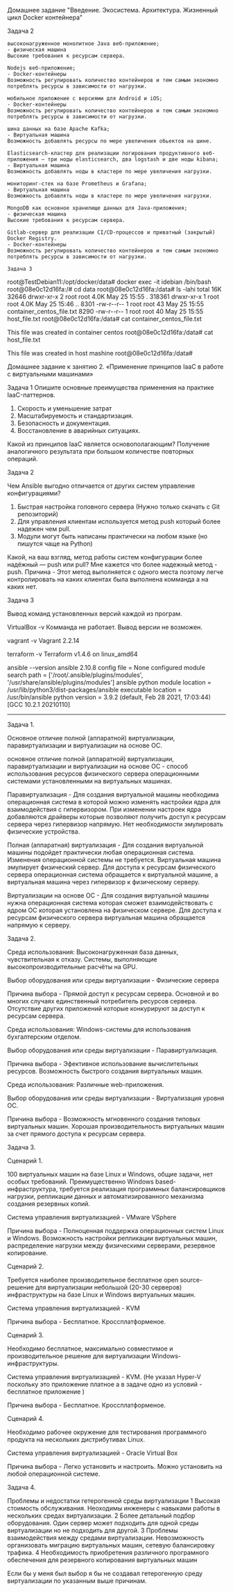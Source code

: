Домашнее задание "Введение. Экосистема. Архитектура. Жизненный цикл Docker контейнера"

Задача 2 


    высоконагруженное монолитное Java веб-приложение;
    - физическая машина
    Высокие требования к ресурсам сервера.
    
    Nodejs веб-приложение;
    - Docker-контейнеры
    Возможность регулировать количество контейнеров и тем самым экономно потреблять ресурсы в зависимости от нагрузки.
    
    мобильное приложение c версиями для Android и iOS;
    - Docker-контейнеры
    Возможность регулировать количество контейнеров и тем самым экономно потреблять ресурсы в зависимости от нагрузки.
    
    шина данных на базе Apache Kafka;
    - Виртуальная машина
    Возможность добавлять ресурсы по мере увеличения обьектов на шине.
    
    Elasticsearch-кластер для реализации логирования продуктивного веб-приложения — три ноды elasticsearch, два logstash и две ноды kibana;
    - Виртуальная машина
    Возможность добавлять ноды в кластере по мере увеличения нагрузки.
    
    мониторинг-стек на базе Prometheus и Grafana;
    - Виртуальная машина
    Возможность добавлять ноды в кластере по мере увеличения нагрузки.
    
    MongoDB как основное хранилище данных для Java-приложения;
    - физическая машина
    Высокие требования к ресурсам сервера.
    
    Gitlab-сервер для реализации CI/CD-процессов и приватный (закрытый) Docker Registry.
    - Docker-контейнеры
    Возможность регулировать количество контейнеров и тем самым экономно потреблять ресурсы в зависимости от нагрузки.

    Задача 3
    
root@TestDebian11:/opt/docker/data# docker exec -it idebian /bin/bash
root@08e0c12d16fa:/# cd data
root@08e0c12d16fa:/data# ls -lahi
total 16K
 32646 drwxr-xr-x 2 root root 4.0K May 25 15:55 .
318361 drwxr-xr-x 1 root root 4.0K May 25 15:46 ..
  8301 -rw-r--r-- 1 root root   43 May 25 15:55 container_centos_file.txt
  8290 -rw-r--r-- 1 root root   40 May 25 15:55 host_file.txt
root@08e0c12d16fa:/data# cat container_centos_file.txt 

This file was created in container centos
root@08e0c12d16fa:/data# cat host_file.txt             

 This file was created in host mashine
root@08e0c12d16fa:/data# 




Домашнее задание к занятию 2. «Применение принципов IaaC в работе с виртуальными машинами»

Задача 1
Опишите основные преимущества применения на практике IaaC-паттернов.
1. Скорость и уменьшение затрат
2. Масштабируемость и стандартизация.
3. Безопасность и документация.
4. Восстановление в аварийных ситуациях.


Какой из принципов IaaC является основополагающим?
Получение аналогичного результата при большом количестве повторных операций.

Задача 2

Чем Ansible выгодно отличается от других систем управление конфигурациями?
1. Быстрая настройка головного сервера (Нужно только скачать с Git репозиторий)
2. Для управления клиентам используется метод push который более надежен чем pull.
3. Модули могут быть написаны практически на любом языке (но пишутся чаще на Python)

Какой, на ваш взгляд, метод работы систем конфигурации более надёжный — push или pull?
Мне кажется что более надежный метод - push.
Причина - Этот метод выполняется с одного места поэтому легче контролировать на каких клиентах была выполнена комманда а на каких нет.

Задача 3

Вывод команд установленных версий каждой из програм.


VirtualBox -v
Комманда не работает. Вывод версии не возможен.

vagrant -v
Vagrant 2.2.14

terraform -v 
Terraform v1.4.6
on linux_amd64

ansible --version
ansible 2.10.8
  config file = None
  configured module search path = ['/root/.ansible/plugins/modules', '/usr/share/ansible/plugins/modules']
  ansible python module location = /usr/lib/python3/dist-packages/ansible
  executable location = /usr/bin/ansible
  python version = 3.9.2 (default, Feb 28 2021, 17:03:44) [GCC 10.2.1 20210110]



********************************************************************************************************************





Задача 1.

Основное отличие полной (аппаратной) виртуализации, паравиртуализации и виртуализации на основе ОС.

основное отличие полной (аппаратной) виртуализации, паравиртуализации и виртуализации на основе ОС - способ использования  ресурсов физического сервера операционными системами установленными на  виртуальных машинах.

Паравиртуализация -  Для создания виртуальной машины необходима операционная система в которой можно изменять настройки ядра для  взаимодействия с гипервизором.
При изменении  настроек ядра добавляются драйверы которые позволяют получить  доступ к ресурсам сервера через гипервизор напрямую. Нет необходимости эмулировать физические устройства. 

Полная (аппаратная) виртуализация - Для создания виртуальной машины подойдет практически любая операционная система. Изменения операционной системы не требуется.  Виртуальная машина эмулирует физический сервер. Для доступа к ресурсам физического сервера операционная система обращается к виртуальной машине, а виртуальная машина через гипервизор к физическому серверу.

Виртуализации на основе ОС - Для создания виртуальной машины нужна операционная система которая сможет взаимодействовать с ядром ОС которая установлена на физическом сервере. Для доступа к ресурсам физического сервера виртуальная машина обращается напрямую к серверу.

Задача 2.

Среда использования:
Высоконагруженная база данных, чувствительная к отказу.
Системы, выполняющие высокопроизводительные расчёты на GPU.

Выбор оборудования или среды виртуализации - Физические сервера 

Причина выбора - Прямой доступ к ресурсам сервера. Основной и во многих случаях единственный потребитель ресурсов сервера. Отсутствие других приложений которые конкурируют за доступ к ресурсам сервера.


Среда использования:
Windows-системы для использования бухгалтерским отделом.

Выбор оборудования или среды виртуализации - Паравиртуализация.

Причина выбора - Эфективное использование вычислительных ресурсов. Возможность быстрого создания виртуальных машин.


Среда использования:
Различные web-приложения.

Выбор оборудования или среды виртуализации - Виртуализация уровня ОС.

Причина выбора -  Возможность мгновенного создания типовых виртуальных машин. Хорошая производительность виртуальных машин за счет прямого доступа к ресурсам сервера.


Задача 3.

Сценарий 1.

100 виртуальных машин на базе Linux и Windows, общие задачи, нет особых требований. Преимущественно Windows based-инфраструктура, требуется реализация программных балансировщиков нагрузки, репликации данных и автоматизированного механизма создания резервных копий.

Система управления виртуализацией - VMware VSphere

Причина выбора -  Полноценная поддержка операционных систем Linux и Windows.
Возможность настройки репликации виртуальных машин, распределение нагрузки между физическими серверами, резервное копирование.


Сценарий 2.

Требуется наиболее производительное бесплатное open source-решение для виртуализации небольшой (20-30 серверов) инфраструктуры на базе Linux и Windows виртуальных машин.

Система управления виртуализацией - KVM

Причина выбора - Бесплатное. Кроссплатформеное.  


Сценарий 3.

Необходимо бесплатное, максимально совместимое и производительное решение для виртуализации Windows-инфраструктуры.

Система управления виртуализацией - KVM. (Не указал Hyper-V поскольку это приложение платное а в задаче одно из условий - бесплатное приложение )

Причина выбора - Бесплатное. Кроссплатформеное. 


Сценарий 4.

Необходимо рабочее окружение для тестирования программного продукта на нескольких дистрибутивах Linux.

Система управления виртуализацией - Oracle Virtual Box

Причина выбора - Легко установить и настроить. Можно установить на любой операционной системе.


Задача 4.

Проблемы и недостатки гетерогенной среды виртуализации
1 Высокая стоимость обслуживания. Неоходимы инженеры с навыками работы в нескольких средах виртуализации.
2 Более детальный подбор оборудования. Один сервер может подходить для одной среды виртуализации но не подходить для другой.
3 Проблемы взаимодействия между средами виртуализации. Невозможность организовать миграцию виртуальных машин, сетевую балансировку трафика.
4 Необходимость приобретения различного програмного обеспечения для резервного копирования виртуальных машин

Если бы у меня был выбор я бы не создавал гетерогенную среду виртуализации по указанным выше причинам.


